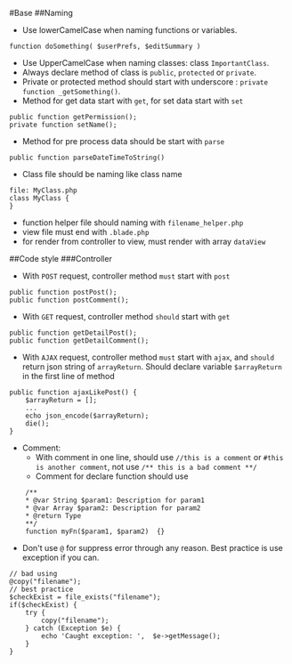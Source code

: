 #Base
##Naming
- Use lowerCamelCase when naming functions or variables.
```
function doSomething( $userPrefs, $editSummary )
```
- Use UpperCamelCase when naming classes: class `ImportantClass`.
- Always declare method of class is `public`, `protected` or `private`.
- Private or protected method should start with underscore : 
`private function _getSomething()`.
- Method for get data start with `get`, for set data start with `set`
```
public function getPermission();
private function setName();
```
- Method for pre process data should be start with `parse`
```
public function parseDateTimeToString()
```
- Class file should be naming like class name
```
file: MyClass.php
class MyClass {
}
```
- function helper file should naming with `filename_helper.php`
- view file must end with `.blade.php`
- for render from controller to view, must render with array `dataView` 

##Code style
###Controller
- With `POST` request, controller method `must` start with `post`
```
public function postPost();
public function postComment();
```
- With `GET` request, controller method `should` start with `get`
```
public function getDetailPost();
public function getDetailComment();
```
- With `AJAX` request, controller method `must` start with `ajax`, and `should` return json string of `arrayReturn`. Should declare variable `$arrayReturn` in the first line of method
```
public function ajaxLikePost() {
	$arrayReturn = [];
	...
	echo json_encode($arrayReturn);
	die();
}
```
- Comment:
	- With comment in one line, should use `//this is a comment` or `#this is another comment`, not use `/** this is a bad comment **/`
	- Comment for declare function should use
```
	/**
	* @var String $param1: Description for param1
	* @var Array $param2: Description for param2
	* @return Type
    **/
	function myFn($param1, $param2)  {}
```
- Don't use `@` for suppress error through any reason. Best practice is use exception if you can.
```
// bad using
@copy("filename");
// best practice
$checkExist = file_exists("filename");
if($checkExist) {
	try {
		copy("filename");
	} catch (Exception $e) {
		echo 'Caught exception: ',  $e->getMessage();
	}
}
```